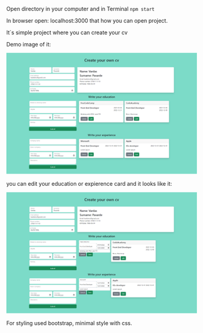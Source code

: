 Open directory in your computer and in Terminal `npm start` 

In browser open: localhost:3000 
that how you can open project.

It`s simple project where you can create your cv

Demo image of it: 

<img aling="center" src="React-App.png" width="500" />

you can edit your education or expierence card and it looks like it: 

<img aling="center" src="React-App-Edit.png" width="500">

For styling used bootstrap, minimal style with css. 
